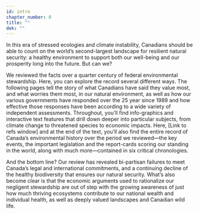 ```yaml
---
id: intro 
chapter_number: 0
title: ""
dek: ""
---
```


In this era of stressed ecologies and climate instability, Canadians should be able to count on the world’s second-largest landscape for resilient natural security: a healthy environment to support both our well-being and our prosperity long into the future. But can we? 

We reviewed the facts over a quarter century of federal environmental stewardship. Here, you can explore the record several different ways. The following pages tell the story of what Canadians have said they value most, and what worries them most, in our natural environment, as well as how our various governments have responded over the 25 year since 1989 and how effective those responses have been according to a wide variety of independent assessments. Throughout, you’ll find info-graphics and interactive text features that drill down deeper into particular subjects, from climate change to threatened species to economic impacts. Here, [Link to refs window] and at the end of the text, you’ll also find the entire record of Canada’s environmental history over the period we reviewed—the key events, the important legislation and the report-cards scoring our standing in the world, along with much more—contained in six critical chronologies. 

And the bottom line? Our review has revealed bi-partisan failures to meet Canada’s legal and international commitments, and a continuing decline of the healthy biodiversity that ensures our natural security. What’s also become clear is that the economic arguments used to rationalize our negligent stewardship are out of step with the growing awareness of just how much thriving ecosystems contribute to our national wealth and individual health, as well as deeply valued landscapes and Canadian wild life.
